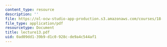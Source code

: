 ```yaml
---
content_type: resource
description: ''
file: https://ol-ocw-studio-app-production.s3.amazonaws.com/courses/18-996-topics-in-theoretical-computer-science-internet-research-problems-spring-2002/0ad09dd139b9d1c0928cde9a4c544af1_lecture13.pdf
file_type: application/pdf
resourcetype: Document
title: lecture13.pdf
uid: 0ad09dd1-39b9-d1c0-928c-de9a4c544af1
---
```

